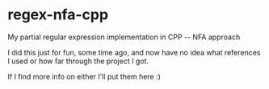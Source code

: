 regex-nfa-cpp
=============

My partial regular expression implementation in CPP -- NFA approach


I did this just for fun, some time ago, and now have no idea what references I used or how far through the project I got.

If I find more info on either I'll put them here :)
